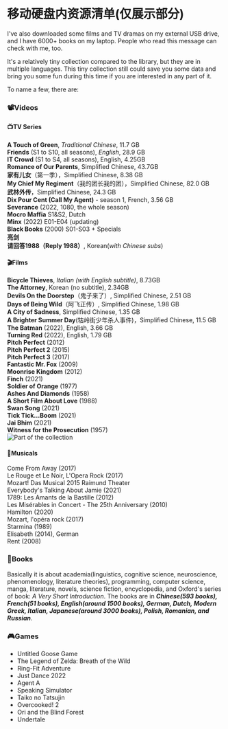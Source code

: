 # 移动硬盘内资源清单(仅展示部分)
I've also downloaded some films and TV dramas on my external USB drive, and I have 6000+ books on my laptop. People who read this message can check with me, too.   

It's a relatively tiny collection compared to the library, but they are in multiple languages. This tiny collection still could save you some data and bring you some fun during this time if you are interested in any part of it.   

To name a few, there are:   
### 📽️Videos
#### 📺TV Series
**A Touch of Green**, *Traditional Chinese*, 11.7 GB    
**Friends** (S1 to S10, all seasons), *English*, 28.9 GB    
**IT Crowd** (S1 to S4, all seasons), English, 4.25GB    
**Romance of Our Parents**, Simplified Chinese, 43.7GB    
**家有儿女**（第一季），Simplified Chinese, 8.38 GB    
**My Chief My Regiment**（我的团长我的团），Simplified Chinese, 82.0 GB    
**武林外传**，Simplified Chinese, 24.3 GB    
**Dix Pour Cent (Call My Agent)** - season 1, French, 3.56 GB    
**Severance** (2022, 1080, the whole season)    
**Mocro Maffia** S1&S2, Dutch    
**Minx** (2022) E01-E04 (updating)    
**Black Books** (2000) S01-S03 + Specials    
**亮剑**    
**请回答1988（Reply 1988）**, Korean(*with Chinese subs*)    

#### 🎬Films 
**Bicycle Thieves**, *Italian (with English subtitle)*, 8.73GB    
**The Attorney**, Korean (no subtitle), 2.34GB    
**Devils On the Doorstep**（鬼子来了）, Simplified Chinese, 2.51 GB    
**Days of Being Wild**（阿飞正传）, Simplified Chinese, 1.98 GB    
**A City of Sadness**, Simplified Chinese, 1.35 GB    
**A Brighter Summer Day**(牯岭街少年杀人事件)，Simplified Chinese, 11.5 GB    
**The Batman** (2022), English, 3.66 GB    
**Turning Red** (2022), English, 1.79 GB    
**Pitch Perfect** (2012)    
**Pitch Perfect 2** (2015)    
**Pitch Perfect 3** (2017)    
**Fantastic Mr. Fox** (2009)    
**Moonrise Kingdom** (2012)    
**Finch** (2021)    
**Soldier of Orange** (1977)    
**Ashes And Diamonds** (1958)    
**A Short Film About Love** (1988)    
**Swan Song** (2021)    
**Tick Tick...Boom** (2021)    
**Jai Bhim** (2021)    
**Witness for the Prosecution** (1957)    
![Part of the collection](https://github.com/Stoic42/desal.github.io/blob/main/_images/Pasted%20image%2020220408212411.png?raw=true)  

#### 🎵Musicals
Come From Away (2017)    
Le Rouge et Le Noir, L'Opera Rock (2017)    
Mozart! Das Musical 2015 Raimund Theater    
Everybody's Talking About Jamie (2021)    
1789: Les Amants de la Bastille (2012)    
Les Misérables in Concert - The 25th Anniversary (2010)    
Hamilton (2020)    
Mozart, l'opéra rock (2017)    
Starmina (1989)    
Elisabeth (2014), German    
Rent (2008)    
  
### 📕Books
Basically it is about academia(linguistics, cognitive science, neuroscience, phenomenology, literature theories), programming, computer science, manga, literature, novels, science fiction, encyclopedia, and Oxford's series of book: *A Very Short Introduction*. 
The books are in ***Chinese(593 books), French(51 books), English(around 1500 books), German, Dutch, Modern Greek, Italian, Japanese(around 3000 books), Polish, Romanian, and Russian***. 

### 🎮Games
- Untitled Goose Game
- The Legend of Zelda: Breath of the Wild
- Ring-Fit Adventure
- Just Dance 2022
- Agent A
- Speaking Simulator
- Taiko no Tatsujin
- Overcooked! 2
- Ori and the Blind Forest
- Undertale
